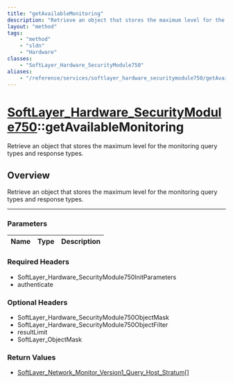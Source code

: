 ```yaml
---
title: "getAvailableMonitoring"
description: "Retrieve an object that stores the maximum level for the monitoring query types and response types."
layout: "method"
tags:
    - "method"
    - "sldn"
    - "Hardware"
classes:
    - "SoftLayer_Hardware_SecurityModule750"
aliases:
    - "/reference/services/softlayer_hardware_securitymodule750/getAvailableMonitoring"
---
```

# [SoftLayer_Hardware_SecurityModule750](/reference/services/SoftLayer_Hardware_SecurityModule750)::getAvailableMonitoring


Retrieve an object that stores the maximum level for the monitoring query types and response types.


## Overview 
Retrieve an object that stores the maximum level for the monitoring query types and response types.

-----

### Parameters 
|Name | Type | Description |
| --- | --- | --- |


### Required Headers
* SoftLayer_Hardware_SecurityModule750InitParameters
* authenticate


### Optional Headers
* SoftLayer_Hardware_SecurityModule750ObjectMask
* SoftLayer_Hardware_SecurityModule750ObjectFilter
* resultLimit
* SoftLayer_ObjectMask

### Return Values
* <a href='/reference/datatypes/SoftLayer_Network_Monitor_Version1_Query_Host_Stratum'>SoftLayer_Network_Monitor_Version1_Query_Host_Stratum[] </a>




